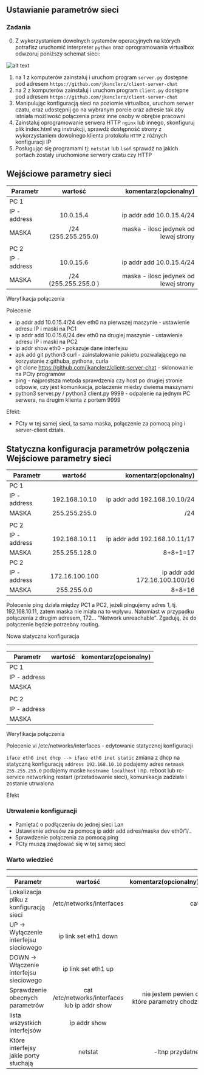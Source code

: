 ## Ustawianie parametrów sieci

### Zadania

0. Z wykorzystaniem dowolnych systemów operacyjnych na których potrafisz uruchomić interpreter ``python`` oraz oprogramowania virtualbox odwzoruj poniższy schemat sieci:

![alt text][network]

[network]: ./network.png "Logo Title Text 2"

1. na 1 z komputerów zainstaluj i uruchom program ``server.py`` dostępne pod adresem ``https://github.com/jkanclerz/client-server-chat``
2. na 2 z komputerów zainstaluj i uruchom program ``client.py`` dostępne pod adresem ``https://github.com/jkanclerz/client-server-chat``
3. Manipulując konfiguracją sieci na poziomie virtualbox, uruchom serwer czatu, oraz udostępnij go na wybranym porcie oraz adresie tak aby istniała możliwość połączenia przez inne osoby w obrębie pracowni
4. Zainstaluj oprogramowanie serwera HTTP ``nginx`` lub innego, skonfiguruj plik index.html wg instrukcji, sprawdź dostępność strony z wykorzystaniem dowolnego klienta protokołu ``HTTP`` z różnych konfiguracji IP
5. Posługując się programami tj: ``netstat`` lub ``lsof`` sprawdź na jakich portach zostały uruchomione serwery czatu czy HTTP

Wejściowe parametry sieci
-------------------------
| Parametr | wartość | komentarz(opcionalny) |
| ------------- |:-------------:| -----:|
|   PC 1 |  
| IP - address  | 10.0.15.4 | ip addr add 10.0.15.4/24 |
| MASKA  | /24 (255.255.255.0) | maska - ilosc jedynek od lewej strony |
|   |  | |
| PC 2  |  | |
| IP - address  | 10.0.15.6 | ip addr add 10.0.15.4/24 |
| MASKA  | /24 (255.255.255.0 )| maska - ilosc jedynek od lewej strony |

Weryfikacja połączenia

Polecenie

* ip addr add 10.0.15.4/24 dev eth0 na pierwszej maszynie - ustawienie adresu IP i maski na PC1
* ip addr add 10.0.15.6/24 dev eth0 na drugiej maszynie - ustawienie adresu IP i maski na PC2
* ip addr show eth0 - pokazuje dane interfejsu
* apk add git python3 curl - zainstalowanie pakietu pozwalającego na korzystanie z githuba, pythona, curla
* git clone https://github.com/jkanclerz/client-server-chat - sklonowanie na PCty programów
* ping - najprostsza metoda sprawdzenia czy host po drugiej stronie odpowie, czy jest komunikacja, polaczenie miedzy dwiema maszynami
* python3 server.py / python3 client.py 9999 - odpalenie na jednym PC serwera, na drugim klienta z portem 9999

Efekt:
* PCty w tej samej sieci, ta sama maska, połączenie za pomocą ping i server-client działa.

Statyczna konfiguracja parametrów połączenia
Wejściowe parametry sieci
-------------------------
| Parametr | wartość | komentarz(opcionalny) |
| ------------- |:-------------:| -----:|
|   PC 1 |  
| IP - address  | 192.168.10.10 | ip addr add 192.168.10.10/24 |
| MASKA  | 255.255.255.0 | /24 |
|   |  | |
| PC 2  |  | |
| IP - address  | 192.168.10.11 | ip addr add 192.168.10.11/17 |
| MASKA  | 255.255.128.0 | 8+8+1=17 |
| PC 2  |  | |
| IP - address  | 172.16.100.100 | ip addr add 172.16.100.100/16 |
| MASKA  | 255.255.0.0 | 8+8=16 |

Polecenie ping działa między PC1 a PC2, jeżeli pingujemy adres 1, tj. 192.168.10.11, zatem maska nie miała na to wpływu. Natomiast w przypadku połączenia z drugim adresem, 172... "Network unreachable". Zgaduję, że do połączenie będzie potrzebny routing.


Nowa statyczna konfiguracja 

-------------------------
| Parametr | wartość | komentarz(opcionalny) |
| ------------- |:-------------:| -----:|
|   PC 1 |  
| IP - address  |  | |
| MASKA  |  | |
|   |  | |
| PC 2  |  | |
| IP - address  |  | |
| MASKA  |  | |

Weryfikacja połączenia

Polecenie
vi /etc/networks/interfaces - edytowanie statycznej konfiguracji

``iface eth0 inet dhcp --> iface eth0 inet static`` zmiana z dhcp na statyczną konfigurację
``address 192.168.10.10`` podajemy adres
``netmask 255.255.255.0`` podajemy maske
``hostname localhost``
i np. reboot lub rc-service networking restart (przeładowanie sieci), komunikacja zadziała i zostanie utrwalona

Efekt

### Utrwalenie konfiguracji

* Pamiętać o podłączeniu do jednej sieci Lan
* Ustawienie adresów za pomocą ip addr add adres/maska dev eth0/1/..
* Sprawdzenie połączenia za pomocą ping
* PCty muszą znajdować się w tej samej sieci

### Warto wiedzieć

-------------------------
| Parametr | wartość | komentarz(opcionalny) |
| ------------- |:-------------:| -----:|
| Lokalizacja pliku z konfiguracją sieci| /etc/networks/interfaces | cat |
| UP -> Wyłączenie interfejsu sieciowego| ip link set eth1 down |  |
| DOWN -> Włączenie interfejsu sieciowego| ip link set eth1 up | |
| Sprawdzenie obecnych parametrów | cat /etc/networks/interfaces lub ip addr show | nie jestem pewien o które parametry chodzi |
| lista wszystkich interfejsów | ip addr show | |
| Które interfejsy jakie porty słuchają | netstat | -ltnp przydatne |

